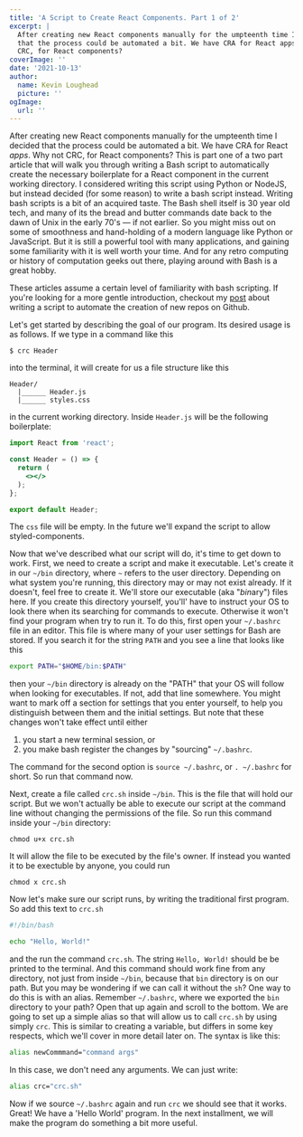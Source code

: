 ```yaml
---
title: 'A Script to Create React Components. Part 1 of 2'
excerpt: | 
  After creating new React components manually for the umpteenth time I decided 
  that the process could be automated a bit. We have CRA for React apps. Why not 
  CRC, for React components?
coverImage: ''
date: '2021-10-13'
author:
  name: Kevin Loughead
  picture: ''
ogImage:
  url: ''
---
```


After creating new React components manually for the umpteenth time I decided 
that the process could be automated a bit. We have CRA for React _apps_. Why not
CRC, for React components? This is part one of a two part article that will walk
you through writing a Bash script to automatically create the necessary 
boilerplate for a React component in the current working directory. I considered
writing this script using Python or NodeJS, but instead decided (for some reason)
to write a bash script instead. Writing bash scripts is a bit of an acquired
taste. The Bash shell itself is 30 year old tech, and many of its the bread and
butter commands date back to the dawn of Unix in the early 70's — if not 
earlier. So you might miss out on some of smoothness and hand-holding of a modern
language like Python or JavaScript. But it is still a powerful tool with many 
applications, and gaining some familiarity with it is well worth your time. And
for any retro computing or history of computation geeks out there, playing 
around with Bash is a great hobby.

These articles assume a certain level of familiarity with bash scripting. If 
you're looking for a more gentle introduction, checkout my [post](/gh-new-repo)
about writing a script to automate the creation of new repos on Github. 

Let's get started by describing the goal of our program. Its desired usage is as
follows. If we type in a command like this

```plain-text
$ crc Header
```

into the terminal, it will create for us a file structure like this

```plain-text 
Header/
  |______ Header.js
  |______ styles.css
```

in the current working directory. Inside `Header.js` will be the following
boilerplate:

```jsx
import React from 'react';

const Header = () => {
  return (
    <></>
  );
};

export default Header;
```

The `css` file will be empty. In the future we'll expand the script to allow styled-components.

Now that we've described what our script will do, it's time to get down to work. First, we need to create a script and make it executable. Let's create it in our `~/bin` directory, where `~` refers to the user directory. Depending on what system you're running, this directory may or may not exist already. If it doesn't, feel free to create it. We'll store our executable (aka "*bin*ary") files here. If you create this directory yourself, you'll' have to instruct your OS to look there when its searching for commands to execute. Otherwise it won't find your program when try to run it. To do this, first open your `~/.bashrc` file in an editor. This file is where many of your user settings for Bash are stored. If you search it for the string `PATH` and you see a line that looks like this

```bash
export PATH="$HOME/bin:$PATH"
```

then your `~/bin` directory is already on the "PATH" that your OS will follow when looking for executables. If not, add that line somewhere. You might want to mark off a section for settings that you enter yourself, to help you distinguish between them and the initial settings. But note that these changes won't take effect until either

1. you start a new terminal session, or
2. you make bash register the changes by "sourcing" `~/.bashrc`.

The command for the second option is `source ~/.bashrc`, or `. ~/.bashrc` for short. So run that command now.

Next, create a file called `crc.sh` inside `~/bin`. This is the file that will hold our script. But we won't actually be able to execute our script at the command line without changing the permissions of the file. So run this command inside your `~/bin` directory:

```plain-text
chmod u+x crc.sh
```

It will allow the file to be executed by the file's owner. If instead you wanted it to be exectuble by anyone, you could run

```plain-text
chmod x crc.sh
```

Now let's make sure our script runs, by writing the traditional first program. So add this text to `crc.sh`

```bash
#!/bin/bash

echo "Hello, World!"
```

and the run the command `crc.sh`. The string `Hello, World!` should be be printed to the terminal. And this command should work fine from any directory, not just from inside `~/bin`, because that `bin` directory is on our path. But you may be wondering if we can call it without the `sh`? One way to do this is with an alias. Remember `~/.bashrc`, where we exported the `bin` directory to your path? Open that up again and scroll to the bottom. We are going to set up a simple alias so that will allow us to call `crc.sh` by using simply `crc`. This is similar to creating a variable, but differs in some key respects, which we'll cover in more detail later on. The syntax is like this:

```bash
alias newCommmand="command args"
```

In this case, we don't need any arguments. We can just write:

```bash
alias crc="crc.sh"
```

Now if we source `~/.bashrc` again and run `crc` we should see that it works. Great! We have a 'Hello World' program. In the next installment, we will make the program do something a bit more useful.
